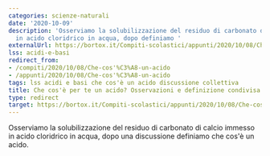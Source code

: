 ```yaml
---
categories: scienze-naturali
date: '2020-10-09'
description: 'Osserviamo la solubilizzazione del residuo di carbonato di calcio immesso
  in acido cloridrico in acqua, dopo definiamo '
externalUrl: https://bortox.it/Compiti-scolastici/appunti/2020/10/08/Che-cos'è-un-acido.html
lss: acidi-e-basi
redirect_from:
- /compiti/2020/10/08/Che-cos'%C3%A8-un-acido
- /appunti/2020/10/08/Che-cos'%C3%A8-un-acido
tags: lss acidi e basi che cos'è un acido discussione collettiva
title: Che cos'è per te un acido? Osservazioni e definizione condivisa
type: redirect
target: https://bortox.it/Compiti-scolastici/appunti/2020/10/08/Che-cos'è-un-acido.html
---
```


Osserviamo la solubilizzazione del residuo di carbonato di calcio immesso in acido cloridrico in acqua, dopo una discussione definiamo che cos'è un acido.